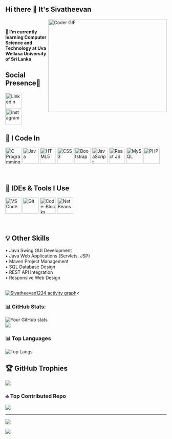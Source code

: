 ## Hi there 👋 It's Sivatheevan

<!--<img align="right" width="370" height="290" src="https://i.pinimg.com/originals/47/f0/34/47f0342cec72b800463bf003eac1257e.gif">-->
<img alt="Coder GIF" align="right" height=290 width=370 src="https://cdn.dribbble.com/users/730703/screenshots/6581243/avento.gif" />
<br>

**🌱 I’m currently learning Computer Science and Technology at Uva Wellasa University of Sri Lanka**

## Social Presence📲
 <a href="https://www.linkedin.com/in/sivatheevan-arulnathan-b54aa330a/" target="_blank">
  <img height="50" width="50" src="https://upload.wikimedia.org/wikipedia/commons/c/ca/LinkedIn_logo_initials.png" alt="LinkedIn" />
</a><br/>

<a href="https://www.instagram.com/siva_rock_24?igsh=ajZ6azNwaGlmMTg4&utm_source=qr/" target="_blank">
  <img height="50" width="50" src="https://upload.wikimedia.org/wikipedia/commons/thumb/a/a5/Instagram_icon.png/2048px-Instagram_icon.png" alt="Instagram" />
</a><br/>

## 🚀 I Code In
<p align="left"> <img height="50" width="50" src="https://img.icons8.com/color/48/000000/c-programming.png" alt="C Programming" /> <img height="50" width="50" src="https://img.icons8.com/color/48/000000/java-coffee-cup-logo.png" alt="Java" /> <img height="50" width="50" src="https://img.icons8.com/color/48/000000/html-5.png" alt="HTML5" /> <img height="50" width="50" src="https://img.icons8.com/color/48/000000/css3.png" alt="CSS3" /> <img height="50" width="50" src="https://img.icons8.com/color/48/000000/bootstrap.png" alt="Bootstrap" /> <img height="50" width="50" src="https://img.icons8.com/color/48/000000/javascript.png" alt="JavaScript" /> <img height="50" width="50" src="https://img.icons8.com/color/48/000000/react-native.png" alt="React JS" /> <img height="50" width="50" src="https://img.icons8.com/color/48/000000/mysql-logo.png" alt="MySQL" /> <img height="50" width="50" src="https://www.php.net//images/logos/new-php-logo.svg" alt="PHP" /> </p><br/>


## 🧰 IDEs & Tools I Use
<p align="left"> <img height="50" width="50" src="https://img.icons8.com/color/48/000000/visual-studio-code-2019.png" alt="VS Code" /> <img height="50" width="50" src="https://img.icons8.com/color/50/000000/git.png" alt="Git" /> <img height="50" width="50" src="https://img.icons8.com/fluency/48/code-blocks.png" alt="Code::Blocks" /> <img height="50" width="50" src="https://img.icons8.com/color/48/apache-netbeans.png" alt="NetBeans" /> </p><br/>


## 💡 Other Skills  
• Java Swing GUI Development  
• Java Web Applications (Servlets, JSP)  
• Maven Project Management  
• SQL Database Design  
• REST API Integration  
• Responsive Web Design <br/><br/>


[![Sivatheevan1224 activity graph](https://github-readme-activity-graph.vercel.app/graph?username=sivatheevan1224&bg_color=121112&color=f5f0f4&line=31d834&point=f5f4f4&area=true&hide_border=true)](https://github.com/ashutosh00710/github-readme-activity-graph)<

### 📊 GitHub Stats:
![Your GitHub stats](https://github-readme-stats.vercel.app/api?username=Sivatheevan1224&show_icons=true&theme=radical)<br/>
![](https://nirzak-streak-stats.vercel.app/?user=Sivatheevan1224&theme=radical&hide_border=false)<br/>

### 📊 Top Languages
![Top Langs](https://github-readme-stats.vercel.app/api/top-langs/?username=Sivatheevan1224&layout=compact&langs_count=8&theme=radical)

## 🏆 GitHub Trophies
![](https://github-profile-trophy.vercel.app/?username=Sivatheevan1224&theme=radical&no-frame=false&no-bg=true&margin-w=4)

### 🔝 Top Contributed Repo
![](https://github-contributor-stats.vercel.app/api?username=Sivatheevan1224&limit=5&theme=dark&combine_all_yearly_contributions=true)

---
[![](https://visitcount.itsvg.in/api?id=Sivatheevan1224&icon=0&color=0)](https://visitcount.itsvg.in)

[![](https://visitcountpro.netlify.app/api?id=Sivatheevan1224&pretty=true)](https://visitcount.itsvg.in)
